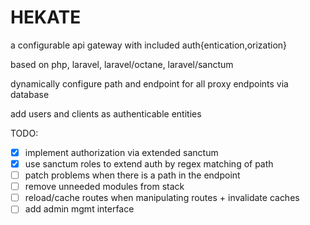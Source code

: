 # HEKATE

a configurable api gateway with included auth{entication,orization}

based on php, laravel, laravel/octane, laravel/sanctum

dynamically configure path and endpoint for all proxy endpoints via database

add users and clients as authenticable entities

TODO:

- [x] implement authorization via extended sanctum
- [x] use sanctum roles to extend auth by regex matching of path
- [ ] patch problems when there is a path in the endpoint
- [ ] remove unneeded modules from stack
- [ ] reload/cache routes when manipulating routes + invalidate caches
- [ ] add admin mgmt interface
